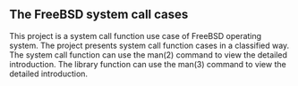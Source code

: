 The FreeBSD system call cases
--------------------------------------------------------------------------------

This project is a system call function use case of FreeBSD operating system.
The project presents system call function cases in a classified way.
The system call function can use the man(2) command to view the detailed
introduction.
The library function can use the man(3) command to view the detailed
introduction.
